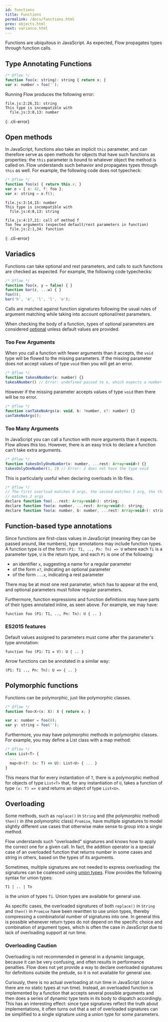 ```yaml
---
id: functions
title: Functions
permalink: /docs/functions.html
prev: objects.html
next: variance.html
---
```


Functions are ubiquitous in JavaScript. As expected, Flow propagates types through function calls.

## Type Annotating Functions

```js +line_numbers
/* @flow */
function foo(x: string): string { return x; }
var x: number = foo('');
```

Running Flow produces the following error:

```text
file.js:2:26,31: string
This type is incompatible with
  file.js:3:8,13: number
```
{: .cli-error}

## Open methods

In JavaScript, functions also take an implicit `this` parameter, and can
therefore serve as open methods for objects that have such functions as
properties: the `this` parameter is bound to whatever object the method is
called on. Flow understands such behavior and propagates types through `this`
as well. For example, the following code does not typecheck:

```js +line_numbers
/* @flow */
function foo(x) { return this.x; }
var o = { x: 42, f: foo };
var x: string = o.f();
```

```text
file.js:3:14,15: number
This type is incompatible with
  file.js:4:8,13: string

file.js:4:17,21: call of method f
Too few arguments (expected default/rest parameters in function)
  file.js:2:1,34: function
```
{: .cli-error}


## Variadics

Functions can take optional and rest parameters, and calls to such functions
are checked as expected. For example, the following code typechecks:

```js +line_numbers
/* @flow */
function foo(x, y = false) { }
function bar(z, ...w) { }
foo(0);
bar('h', 'e', 'l', 'l', 'o');
```

Calls are matched against function signatures following the usual rules of
argument matching while taking into account optional/rest parameters.

When checking the body of a function, types of optional parameters are considered [optional](http://flowtype.org/docs/nullable-types.html#_) unless default values are provided.

### Too Few Arguments

When you call a function with fewer arguments than it accepts, the `void` type
will be flowed to the missing parameters. If the missing parameter does not
accept values of type `void` then you will get an error.

```js +line_numbers
/* @flow */
function takesANumber(x: number) {}
takesANumber() // Error: undefined passed to x, which expects a number
```

However if the missing parameter accepts values of type `void` then there will
be no error.

```js +line_numbers
/* @flow */
function canTakeNoArgs(a: void, b: ?number, c?: number) {}
canTakeNoArgs();
```

### Too Many Arguments

In JavaScript you can call a function with more arguments than it expects. Flow
allows this too. However, there is an easy trick to declare a function can't
take extra arguments.

```js +line_numbers
/* @flow */
function takesOnlyOneNumber(x: number, ...rest: Array<void>) {}
takesOnlyOneNumber(1, 2) // Error: 2 does not have the type void
```

This is particularly useful when declaring overloads in lib files.

```js +line_numbers
/* @flow */
// The first overload matches 0 args, the second matches 1 arg, the third
// matches 2 args
declare function foo(...rest: Array<void>): string;
declare function foo(a: number, ...rest: Array<void>): string;
declare function foo(a: number, b: number, ...rest: Array<void>): string;
```

## Function-based type annotations

Since functions are first-class values in JavaScript (meaning they can be
passed around, like numbers), type annotations may include function types. A
function type is of the form `(P1: T1, .., Pn: Tn) => U` where each `Ti` is a
parameter type, `U` is the return type, and each `Pi` is one of the following:

- an identifier `x`, suggesting a name for a regular parameter
- of the form `x?`, indicating an optional parameter
- of the form `...x`, indicating a rest parameter

There may be at most one rest parameter, which has to appear at the end, and
optional parameters must follow regular parameters.

Furthermore, function expressions and function definitions may have parts of
their types annotated inline, as seen above. For example, we may have:

`function foo (P1: T1, .., Pn: Tn): U { .. }`

### ES2015 features

Default values assigned to parameters must come after the parameter's type annotation:

`function foo (P1: T1 = V): U { .. }`

Arrow functions can be annotated in a similar way:

`(P1: T1 .., Pn: Tn): U => { .. }`

## Polymorphic functions
Functions can be polymorphic, just like polymorphic classes.

```js +line_numbers
/* @flow */
function foo<X>(x: X): X { return x; }

var x: number = foo(0);
var y: string = foo('');
```

Furthermore, you may have polymorphic methods in polymorphic classes. For
example, you may define a List class with a map method:

```js +line_numbers
/* @flow */
class List<T> {
  ...
  map<U>(f: (x: T) => U): List<U> { ... }
}
```

This means that for every instantiation of `T`, there is a polymorphic method
for objects of type `List<T>` that, for any instantiation of `U`, takes a
function of type `(x: T) => U` and returns an object of type `List<U>`.

## Overloading

Some methods, such as `replace()` in `String` and (the polymorphic method)
`then()` in (the polymorphic class) `Promise`, have multiple signatures to
model slightly different use cases that otherwise make sense to group into a single method.

Flow understands such "overloaded" signatures and knows how to apply the
correct one for a given call. In fact, the addition operator is a special case
of an overloaded function that returns number in some cases and string in
others, based on the types of its arguments.

Sometimes, multiple signatures are not needed to express overloading: the signatures can
be coalesced using [union types](http://flowtype.org/docs/union-intersection-types.html#_).
Flow provides the following syntax for union types:

`T1 | .. | Tn`

is the union of types `Ti`. Union types are available for general use.

As specific cases, the overloaded signatures of both `replace()` in `String` and `then()` in `Promise` have been rewritten to use union types, thereby compressing a combinatorial number of signatures into one. In general this is possible whenever return types do not depend on the specific choice and combination of argument types, which is often the case in JavaScript due to lack of overloading support at run time.

### Overloading Caution

Overloading is not recommended in general in a dynamic language, because it
can be very confusing, and often results in performance penalties. Flow does not yet provide a way to declare overloaded signatures for definitions outside the prelude, so it is not available for general use.

Curiously, there is no actual overloading at run time in JavaScript (since
there are no static types at run time). Instead, an overloaded function is
implemented by a function that accepts several possible arguments and then
does a series of dynamic type tests in its body to dispatch accordingly. This
has an interesting effect: since type signatures reflect the truth about
implementations, it often turns out that a set of overloaded signatures can be
simplified to a single signature using a union type for some parameters.
